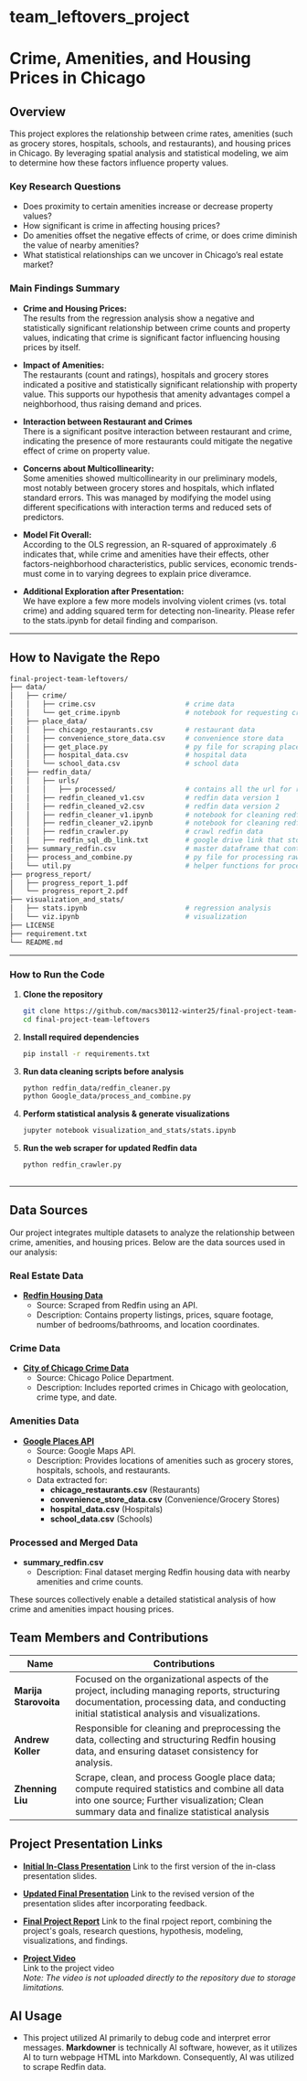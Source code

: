 # team_leftovers_project

# **Crime, Amenities, and Housing Prices in Chicago**

## **Overview**
This project explores the relationship between crime rates, amenities (such as grocery stores, hospitals, schools, and restaurants), and housing prices in Chicago. By leveraging spatial analysis and statistical modeling, we aim to determine how these factors influence property values. 

### **Key Research Questions**
- Does proximity to certain amenities increase or decrease property values?
- How significant is crime in affecting housing prices?
- Do amenities offset the negative effects of crime, or does crime diminish the value of nearby amenities?
- What statistical relationships can we uncover in Chicago’s real estate market?

### **Main Findings Summary**

- **Crime and Housing Prices:**  
  The results from the regression analysis show a negative and statistically significant relationship between crime counts and property values, indicating that crime is significant factor influencing housing prices by itself.

- **Impact of Amenities:**  
  The restaurants (count and ratings), hospitals and grocery stores indicated a positive and statistically significant relationship with property value. This supports our hypothesis that amenity advantages compel a neighborhood, thus raising demand and prices.

- **Interaction between Restaurant and Crimes**  
  There is a significant positve interaction between restaurant and crime, indicating the presence of more restaurants could mitigate the negative effect of crime on property value.

- **Concerns about Multicollinearity:**  
  Some amenities showed multicollinearity in our preliminary models, most notably between grocery stores and hospitals, which inflated standard errors. This was managed by modifying the model using different specifications with interaction terms and reduced sets of predictors.

- **Model Fit Overall:** <br>
  According to the OLS regression, an R-squared of approximately .6 indicates that, while crime and amenities have their effects, other factors-neighborhood characteristics, public services, economic trends-must come in to varying degrees to explain price diveramce.

- **Additional Exploration after Presentation:** <br>
  We have explore a few more models involving violent crimes (vs. total crime) and adding squared term for detecting non-linearity. Please refer to the stats.ipynb for detail finding and comparison.
---

## How to Navigate the Repo
```bash
final-project-team-leftovers/
├── data/
│   ├── crime/
│   │   ├── crime.csv                      # crime data
│   │   └── get_crime.ipynb                # notebook for requesting crime data
│   ├── place_data/
│   │   ├── chicago_restaurants.csv        # restaurant data
│   │   ├── convenience_store_data.csv     # convenience store data
│   │   ├── get_place.py                   # py file for scraping place data from Google
│   │   ├── hospital_data.csv              # hospital data
│   │   └── school_data.csv                # school data
│   ├── redfin_data/
│   │   ├── urls/
│   │   │   ├── processed/                 # contains all the url for redfin listings
│   │   ├── redfin_cleaned_v1.csv          # redfin data version 1
│   │   ├── redfin_cleaned_v2.csv          # redfin data version 2
│   │   ├── redfin_cleaner_v1.ipynb        # notebook for cleaning redfin version 1
│   │   ├── redfin_cleaner_v2.ipynb        # notebook for cleaning redfin version 2
│   │   ├── redfin_crawler.py              # crawl redfin data
│   │   ├── redfin_sql_db_link.txt         # google drive link that stores sql database for redfin data
│   ├── summary_redfin.csv                 # master dataframe that contains all processed data
│   ├── process_and_combine.py             # py file for processing raw data and calculate relevant numbers
│   └── util.py                            # helper functions for process_and_combine.py
├── progress_report/
│   ├── progress_report_1.pdf
│   └── progress_report_2.pdf
├── visualization_and_stats/
│   ├── stats.ipynb                        # regression analysis
│   └── viz.ipynb                          # visualization
├── LICENSE
├── requirement.txt
└── README.md
```

---

### **How to Run the Code**
1. **Clone the repository**  
   ```bash
   git clone https://github.com/macs30112-winter25/final-project-team-leftovers.git
   cd final-project-team-leftovers
2. **Install required dependencies**
   ```bash
   pip install -r requirements.txt
3. **Run data cleaning scripts before analysis**
   ```bash
   python redfin_data/redfin_cleaner.py
   python Google_data/process_and_combine.py
4. **Perform statistical analysis & generate visualizations**
   ```bash
   jupyter notebook visualization_and_stats/stats.ipynb
5. **Run the web scraper for updated Redfin data**
   ```bash
   python redfin_crawler.py
  

---

## **Data Sources**
Our project integrates multiple datasets to analyze the relationship between crime, amenities, and housing prices. Below are the data sources used in our analysis:

### **Real Estate Data**
- **[Redfin Housing Data](https://www.redfin.com/)**  
  - Source: Scraped from Redfin using an API.
  - Description: Contains property listings, prices, square footage, number of bedrooms/bathrooms, and location coordinates.

### **Crime Data**
- **[City of Chicago Crime Data](https://gis.chicagopolice.org/)**  
  - Source: Chicago Police Department.
  - Description: Includes reported crimes in Chicago with geolocation, crime type, and date.

### **Amenities Data**
- **[Google Places API](https://developers.google.com/maps/documentation/places/web-service/overview)**  
  - Source: Google Maps API.
  - Description: Provides locations of amenities such as grocery stores, hospitals, schools, and restaurants.
  - Data extracted for:
    - **chicago_restaurants.csv** (Restaurants)
    - **convenience_store_data.csv** (Convenience/Grocery Stores)
    - **hospital_data.csv** (Hospitals)
    - **school_data.csv** (Schools)

### **Processed and Merged Data**
- **summary_redfin.csv**  
  - Description: Final dataset merging Redfin housing data with nearby amenities and crime counts.

These sources collectively enable a detailed statistical analysis of how crime and amenities impact housing prices. 

## **Team Members and Contributions**

| **Name**             | **Contributions** |
|----------------------|------------------|
| **Marija Starovoita** | Focused on the organizational aspects of the project, including managing reports, structuring documentation, processing data, and conducting initial statistical analysis and visualizations. |
| **Andrew Koller**    | Responsible for cleaning and preprocessing the data, collecting and structuring Redfin housing data, and ensuring dataset consistency for analysis. |
| **Zhenning Liu**     | Scrape, clean, and process Google place data; compute required statistics and combine all data into one source; Further visualization; Clean summary data and finalize statistical analysis |

## **Project Presentation Links**

- **[Initial In-Class Presentation](https://docs.google.com/presentation/d/15ZbWyB3VqUQtp61funDqU-i6NCn1aETTXU1ERqfwlF8/edit?usp=sharing)** 
  Link to the first version of the in-class presentation slides.

- **[Updated Final Presentation](https://docs.google.com/presentation/d/1t65F_TXEYmy9V7WwxHWSRnGGe8f_7pgWltalqUqxLZs/edit?usp=sharing)**
  Link to the revised version of the presentation slides after incorporating feedback.

- **[Final Project Report](https://docs.google.com/document/d/1hTj_KqZCivTHqVHlx3ydViXrW40zoZmMPzagpTn9HYk/edit?usp=sharing)**
  Link to the final rpoject report, combining the project's goals, research questions, hypothesis, modeling, visualizations, and findings.

- **[Project Video](<link needed here>)**  
  Link to the project video  
  *Note: The video is not uploaded directly to the repository due to storage limitations.*

## **AI Usage** ##
- This project utilized AI primarily to debug code and interpret error messages. **Markdowner** is technically AI software, however, as it utilizes AI to turn webpage HTML into Markdown. Consequently, AI was utilized to scrape Redfin data. 
